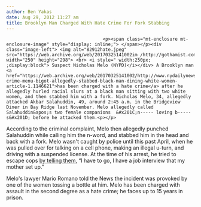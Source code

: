 ```yaml
---
author: Ben Yakas
date: Aug 29, 2012 11:27 am
title: Brooklyn Man Charged With Hate Crime For Fork Stabbing
---
```


	
										<p><span class="mt-enclosure mt-enclosure-image" style="display: inline;"> </span></p><div class="image-left"> <img alt="82912hate.jpeg" src="https://web.archive.org/web/20170325141002im_/http://gothamist.com/attachments/byakas/82912hate.jpeg" width="250" height="298"> <br> <i style=" width:250px; ;display:block"> Suspect Nicholas Melo (NYPD)</i></div> A Brooklyn man <a href="https://web.archive.org/web/20170325141002/http://www.nydailynews.com/news/crime/hate-crime-menu-bigot-allegedly-stabbed-black-man-dining-white-women-article-1.1146621">has been charged with a hate crime</a> after he allegedly hurled racial slurs at a black man sitting with two white women, and then stabbed him with a fork. Nicholas Melo, 34, allegedly attacked Akbar Salahuddin, 49, around 2:45 a.m. in the Bridgeview Diner in Bay Ridge last November. Melo allegedly called Salahuddin&apos;s two female companions  &#x201C;n----- loving b-----s&#x201D; before he attacked them.<p></p>

<p>According to the criminal complaint, Melo then allegedly punched Salahuddin while calling him the n-word, and stabbed him in the head and back with a fork. Melo wasn&apos;t caught by police until this past April, when he was pulled over for talking on a cell phone, making an illegal u-turn, and driving with a suspended license. At the time of his arrest, he tried to escape cops <a href="https://web.archive.org/web/20170325141002/http://www.nypost.com/p/news/local/brooklyn/alleged_bigot_in_klyn_slur_stab_A0XSX9OVDuNaJEj82JkawI">by telling them</a>, &#x201C;I have to go, I have a job interview that my mother set up.&quot;</p>

<p>Melo&apos;s lawyer Mario Romano told the News the incident was provoked by one of the women tossing a bottle at him. Melo has been charged with assault in the second degree as a hate crime; he faces up to 15 years in prison.</p>					
										
									
				